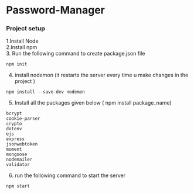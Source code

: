 # Password-Manager

### Project setup

1.Install Node\
2.Install npm\
3. Run the following command to create package.json file
```
npm init
``` 
4. install nodemon (it restarts the server every time u make changes in the project )
```
npm install --save-dev nodemon
```
5. Install all the packages given below ( npm install package_name)
```
bcrypt
cookie-parser
crypto
dotenv
ejs
express
jsonwebtoken
moment
mongoose
nodemailer
validator
```
6. run the following command to start the server
```
npm start
```
